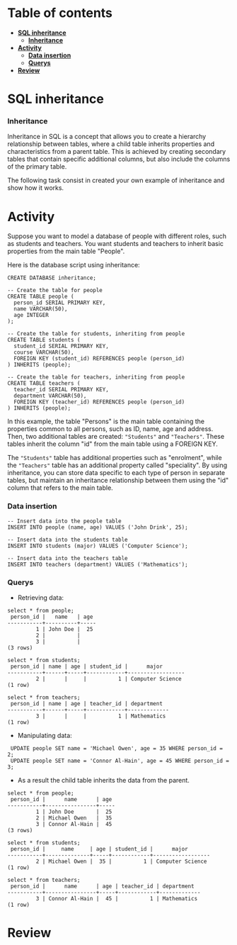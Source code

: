 # Table of contents
 * [**SQL inheritance**](#sql-inheritance)
    * [**Inheritance**](#inheritance)
 * [**Activity**](#activity)
    * [**Data insertion**](#data-insertion)
    * [**Querys**](#querys)
 * [**Review**](#review)


# SQL inheritance
### Inheritance

Inheritance in SQL is a concept that allows you to create a hierarchy relationship between tables, where a child table inherits properties and characteristics from a parent table. This is achieved by creating secondary tables that contain specific additional columns, but also include the columns of the primary table.

The following task consist in created your own example of inheritance and show how it works.

# Activity

Suppose you want to model a database of people with different roles, such as students and teachers. You want students and teachers to inherit basic properties from the main table "People".

Here is the database script using inheritance:

````
CREATE DATABASE inheritance;

-- Create the table for people
CREATE TABLE people (
  person_id SERIAL PRIMARY KEY,
  name VARCHAR(50),
  age INTEGER
);

-- Create the table for students, inheriting from people
CREATE TABLE students (
  student_id SERIAL PRIMARY KEY,
  course VARCHAR(50),
  FOREIGN KEY (student_id) REFERENCES people (person_id)
) INHERITS (people);

-- Create the table for teachers, inheriting from people
CREATE TABLE teachers (
  teacher_id SERIAL PRIMARY KEY,
  department VARCHAR(50),
  FOREIGN KEY (teacher_id) REFERENCES people (person_id)
) INHERITS (people);

````

In this example, the table "Persons" is the main table containing the properties common to all persons, such as ID, name, age and address. Then, two additional tables are created: ````"Students"```` and ````"Teachers"````. These tables inherit the column "id" from the main table using a FOREIGN KEY.

The ````"Students"```` table has additional properties such as "enrolment", while the ````"Teachers"```` table has an additional property called "speciality". By using inheritance, you can store data specific to each type of person in separate tables, but maintain an inheritance relationship between them using the "id" column that refers to the main table.

### Data insertion 

````
-- Insert data into the people table 
INSERT INTO people (name, age) VALUES ('John Drink', 25);

-- Insert data into the students table
INSERT INTO students (major) VALUES ('Computer Science');

-- Insert data into the teachers table
INSERT INTO teachers (department) VALUES ('Mathematics');
````

### Querys

* Retrieving data:

````
select * from people;
 person_id |   name   | age
-----------+----------+-----
         1 | John Doe |  25
         2 |          |
         3 |          |
(3 rows)

select * from students;
 person_id | name | age | student_id |      major
-----------+------+-----+------------+------------------
         2 |      |     |          1 | Computer Science
(1 row)

select * from teachers;
 person_id | name | age | teacher_id | department
-----------+------+-----+------------+-------------
         3 |      |     |          1 | Mathematics
(1 row)

````

* Manipulating data:

````
 UPDATE people SET name = 'Michael Owen', age = 35 WHERE person_id = 2;
 UPDATE people SET name = 'Connor Al-Hain', age = 45 WHERE person_id = 3;
 ````

* As a result the child table inherits the data from the parent.

````
select * from people;
 person_id |      name      | age
-----------+----------------+-----
         1 | John Doe       |  25
         2 | Michael Owen   |  35
         3 | Connor Al-Hain |  45
(3 rows)

select * from students;
 person_id |     name     | age | student_id |      major
-----------+--------------+-----+------------+------------------
         2 | Michael Owen |  35 |          1 | Computer Science
(1 row)

select * from teachers;
 person_id |      name      | age | teacher_id | department
-----------+----------------+-----+------------+-------------
         3 | Connor Al-Hain |  45 |          1 | Mathematics
(1 row)
````
# Review
